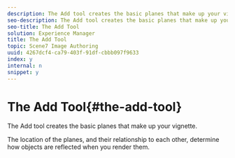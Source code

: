 ```yaml
---
description: The Add tool creates the basic planes that make up your vignette.
seo-description: The Add tool creates the basic planes that make up your vignette.
seo-title: The Add Tool
solution: Experience Manager
title: The Add Tool
topic: Scene7 Image Authoring
uuid: 4267dcf4-ca79-403f-91df-cbbb097f9633
index: y
internal: n
snippet: y
---
```


# The Add Tool{#the-add-tool}

The Add tool creates the basic planes that make up your vignette.

The location of the planes, and their relationship to each other, determine how objects are reflected when you render them. 
